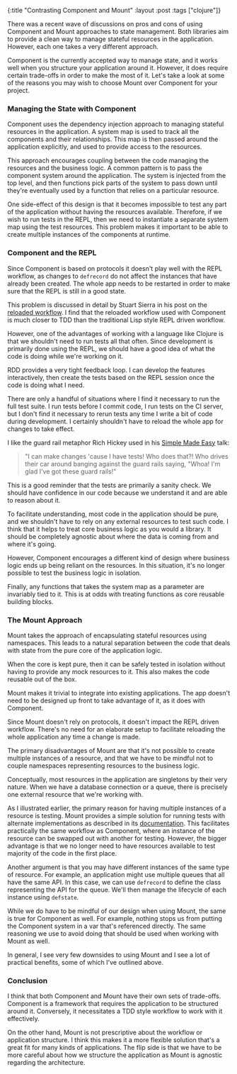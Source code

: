 {:title "Contrasting Component and Mount"
 :layout :post
 :tags ["clojure"]}
 
There was a recent wave of discussions on pros and cons of using Component and Mount approaches to state management. Both libraries aim to provide a clean way to manage stateful resources in the application. However, each one takes a very different approach.

Component is the currently accepted way to manage state, and it works well when you structure your application around it. However, it does require certain trade-offs in order to make the most of it. Let's take a look at some of the reasons you may wish to choose Mount over Component for your project.

### Managing the State with Component

Component uses the dependency injection approach to managing stateful resources in the application. A system map is used to track all the components and their relationships. This map is then passed around the application explicitly, and used to provide access to the resources.

This approach encourages coupling between the code managing the resources and the business logic. A common pattern is to pass the component system around the application. The system is injected from the top level, and then functions pick parts of the system to pass down until they're eventually used by a function that relies on a particular resource.

One side-effect of this design is that it becomes impossible to test any part of the application without having the resources available. Therefore, if we wish to run tests in the REPL, then we need to instantiate a separate system map using the test resources. This problem makes it important to be able to create multiple instances of the components at runtime.

### Component and the REPL

Since Component is based on protocols it doesn't play well with the REPL workflow, as changes to `defrecord` do not affect the instances that have already been created. The whole app needs to be restarted in order to make sure that the REPL is still in a good state.

This problem is discussed in detail by Stuart Sierra in his post on the [reloaded workflow](http://thinkrelevance.com/blog/2013/06/04/clojure-workflow-reloaded). I find that the reloaded workflow used with Component is much closer to TDD than the traditional Lisp style REPL driven workflow.

However, one of the advantages of working with a language like Clojure is that we shouldn't need to run tests all that often. Since development is primarily done using the REPL, we should have a good idea of what the code is doing while we're working on it.

RDD provides a very tight feedback loop. I can develop the features interactively, then create the tests based on the REPL session once the code is doing what I need.

There are only a handful of situations where I find it necessary to run the full test suite. I run tests before I commit code, I run tests on the CI server, but I don't find it necessary to rerun tests any time I write a bit of code during development. I certainly shouldn't have to reload the whole app for changes to take effect.

I like the guard rail metaphor Rich Hickey used in his [Simple Made Easy](http://www.infoq.com/presentations/Simple-Made-Easy) talk:

>"I can make changes 'cause I have tests!  Who does that?!  Who drives their car around banging against the guard rails saying, "Whoa!  I'm glad I've got these guard rails!"

This is a good reminder that the tests are primarily a sanity check. We should have confidence in our code because we understand it and are able to reason about it.

To facilitate understanding, most code in the application should be pure, and we shouldn't have to rely on any external resources to test such code. I think that it helps to treat core business logic as you would a library. It should be completely agnostic about where the data is coming from and where it's going.

However, Component encourages a different kind of design where business logic ends up being reliant on the resources. In this situation, it's no longer possible to test the business logic in isolation.

Finally, any functions that takes the system map as a parameter are invariably tied to it. This is at odds with treating functions as core reusable building blocks.

### The Mount Approach

Mount takes the approach of encapsulating stateful resources using namespaces. This leads to a natural separation between the code that deals with state from the pure core of the application logic.

When the core is kept pure, then it can be safely tested in isolation without having to provide any mock resources to it. This also makes the code reusable out of the box.

Mount makes it trivial to integrate into existing applications. The app doesn't need to be designed up front to take advantage of it, as it does with Component.

Since Mount doesn't rely on protocols, it doesn't impact the REPL driven workflow. There's no need for an elaborate setup to facilitate reloading the whole application any time a change is made.

The primary disadvantages of Mount are that it's not possible to create multiple instances of a resource, and that we have to be mindful not to couple namespaces representing resources to the business logic.

Conceptually, most resources in the application are singletons by their very nature. When we have a database connection or a queue, there is precisely one external resource that we're working with.

As I illustrated earlier, the primary reason for having multiple instances of a resource is testing. Mount provides a simple solution for running tests with alternate implementations as described in its [documentation](https://github.com/tolitius/mount#swapping-alternate-implementations). This facilitates practically the same workflow as Component, where an instance of the resource can be swapped out with another for testing. However, the bigger advantage is that we no longer need to have resources available to test majority of the code in the first place.

Another argument is that you may have different instances of the same type of resource. For example, an application might use multiple queues that all have the same API. In this case, we can use `defrecord` to define the class representing the API for the queue. We'll then manage the lifecycle of each instance using `defstate`.

While we do have to be mindful of our design when using Mount, the same is true for Component as well. For example, nothing stops us from putting the Component system in a var that's referenced directly. The same reasoning we use to avoid doing that should be used when working with Mount as well.

In general, I see very few downsides to using Mount and I see a lot of practical benefits, some of which I've outlined above.

### Conclusion

I think that both Component and Mount have their own sets of trade-offs. Component is a framework that requires the application to be structured around it. Conversely, it necessitates a TDD style workflow to work with it effectively.

On the other hand, Mount is not prescriptive about the workflow or application structure. I think this makes it a more flexible solution that's a great fit for many kinds of applications. The flip side is that we have to be more careful about how we structure the application as Mount is agnostic regarding the architecture.
